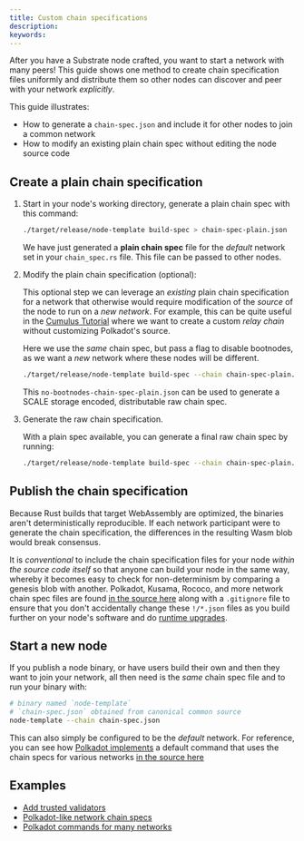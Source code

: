 ```yaml
---
title: Custom chain specifications
description: 
keywords:
---
```


After you have a Substrate node crafted, you want to start a network with many peers!
This guide shows one method to create chain specification files uniformly and distribute them so other nodes can discover and peer with your network _explicitly_.

This guide illustrates:

- How to generate a `chain-spec.json` and include it for other nodes to join a common network
- How to modify an existing plain chain spec without editing the node source code

## Create a plain chain specification

1. Start in your node's working directory, generate a plain chain spec with this command:

    ```bash
    ./target/release/node-template build-spec > chain-spec-plain.json
    ```

    We have just generated a **plain chain spec** file for the _default_ network set in your
    `chain_spec.rs` file. 
    This file can be passed to other nodes.

1. Modify the plain chain specification (optional):

    This optional step we can leverage an _existing_ plain chain specification for a network that otherwise would require modification of the _source_ of the node to run on a _new network_.
    For example, this can be quite useful in the [Cumulus Tutorial](/tutorials/connect-other-chains/relay-chain/) where we want to create a custom _relay chain_ without customizing Polkadot's source.

    Here we use the _same_ chain spec, but pass a flag to disable bootnodes, as we want a _new_ network where these nodes will be different.

    ```bash
    ./target/release/node-template build-spec --chain chain-spec-plain.json --raw --disable-default-bootnode > no-bootnodes-chain-spec-plain.json
    ```

    This `no-bootnodes-chain-spec-plain.json` can be used to generate a SCALE storage encoded, distributable raw chain spec.

1. Generate the raw chain specification.

    With a plain spec available, you can generate a final raw chain spec by running:

    ```bash
    ./target/release/node-template build-spec --chain chain-spec-plain.json --raw > chain-spec.json
    ```

## Publish the chain specification

Because Rust builds that target WebAssembly are optimized, the binaries aren't deterministically reproducible.
If each network participant were to generate the chain specification, the differences in the resulting Wasm blob would break consensus.

It is _conventional_ to include the chain specification files for your node _within the source code itself_ so that anyone can build your node in the same way, whereby it becomes easy to check for non-determinism by comparing a genesis blob with another.
Polkadot, Kusama, Rococo, and more network chain spec files are found [in the source here](https://github.com/paritytech/polkadot/tree/master/node/service/res) along with a `.gitignore` file to ensure that you don't accidentally change these `!/*.json` files as you build further on your node's software and do [runtime upgrades](/tutorials/get-started/forkless-upgrade/).

## Start a new node

If you publish a node binary, or have users build their own and then they want to join your network, all then need is the _same_ chain spec file and to run your binary with:

```bash
# binary named `node-template`
# `chain-spec.json` obtained from canonical common source
node-template --chain chain-spec.json
```

This can also simply be configured to be the _default_ network.
For reference, you can see how [Polkadot implements](https://github.com/paritytech/polkadot/commits/master/cli/src/command.rs) a default command that uses the chain specs for various networks [in the source here](https://github.com/paritytech/polkadot/tree/master/node/service/res)

## Examples

- [Add trusted validators](/tutorials/get-started/trusted-network#add-keys-to-keystore)
- [Polkadot-like network chain specs](https://github.com/paritytech/polkadot/tree/master/node/service/res)
- [Polkadot commands for many networks](https://github.com/paritytech/polkadot/commits/master/cli/src/command.rs)
